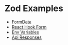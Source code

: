 # Zod Examples

- [FormData](src/examples/form-data.tsx)
- [React Hook Form](src/examples/react-hook-form.tsx)
- [Env Variables](src/examples/envs.tsx)
- [Api Responses](src/examples/api.tsx)

